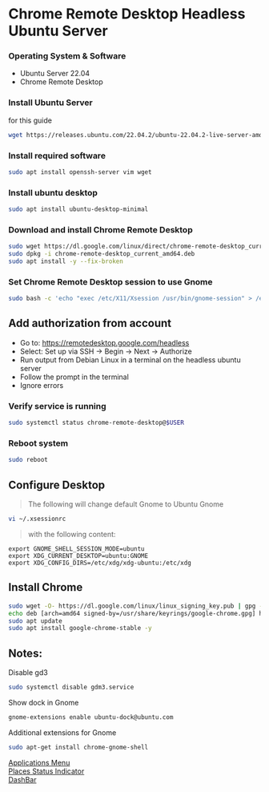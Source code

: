 # Chrome Remote Desktop Headless Ubuntu Server

### Operating System & Software
- Ubuntu Server 22.04
- Chrome Remote Desktop

### Install Ubuntu Server
 for this guide
```bash
wget https://releases.ubuntu.com/22.04.2/ubuntu-22.04.2-live-server-amd64.iso
```

### Install required software
```bash
sudo apt install openssh-server vim wget
```

### Install ubuntu desktop
```bash
sudo apt install ubuntu-desktop-minimal
```

### Download and install Chrome Remote Desktop
```bash
sudo wget https://dl.google.com/linux/direct/chrome-remote-desktop_current_amd64.deb
sudo dpkg -i chrome-remote-desktop_current_amd64.deb
sudo apt install -y --fix-broken
```

### Set Chrome Remote Desktop session to use Gnome
```bash
sudo bash -c 'echo "exec /etc/X11/Xsession /usr/bin/gnome-session" > /etc/chrome-remote-desktop-session'
```

## Add authorization from account
* Go to: https://remotedesktop.google.com/headless
* Select: Set up via SSH -> Begin -> Next -> Authorize
* Run output from Debian Linux in a terminal on the headless ubuntu server
* Follow the prompt in the terminal
* Ignore errors

### Verify service is running
```bash
sudo systemctl status chrome-remote-desktop@$USER
```

### Reboot system
```bash
sudo reboot
```

## Configure Desktop
> The following will change default Gnome to Ubuntu Gnome
```bash
vi ~/.xsessionrc 
```
> with the following content:
```
export GNOME_SHELL_SESSION_MODE=ubuntu
export XDG_CURRENT_DESKTOP=ubuntu:GNOME
export XDG_CONFIG_DIRS=/etc/xdg/xdg-ubuntu:/etc/xdg
```

## Install Chrome
```bash
sudo wget -O- https://dl.google.com/linux/linux_signing_key.pub | gpg --dearmor | sudo tee /usr/share/keyrings/google-chrome.gpg
echo deb [arch=amd64 signed-by=/usr/share/keyrings/google-chrome.gpg] http://dl.google.com/linux/chrome/deb/ stable main | sudo tee /etc/apt/sources.list.d/google-chrome.list
sudo apt update
sudo apt install google-chrome-stable -y
```

## Notes:
Disable gd3
```bash
sudo systemctl disable gdm3.service
```

Show dock in Gnome
```bash
gnome-extensions enable ubuntu-dock@ubuntu.com
```

Additional extensions for Gnome
```bash
sudo apt-get install chrome-gnome-shell
```
[Applications Menu](https://extensions.gnome.org/extension/6/applications-menu/?ref=itsfoss.com) \
[Places Status Indicator](https://extensions.gnome.org/extension/8/places-status-indicator) \
[DashBar](https://extensions.gnome.org/extension/5143/dashbar)
